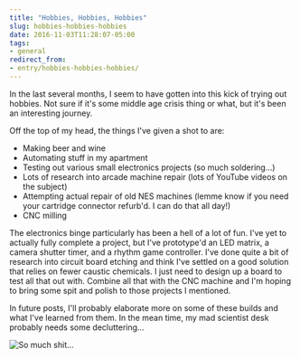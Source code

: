```yaml
---
title: "Hobbies, Hobbies, Hobbies"
slug: hobbies-hobbies-hobbies
date: 2016-11-03T11:28:07-05:00
tags:
- general
redirect_from:
- entry/hobbies-hobbies-hobbies/
---
```

In the last several months, I seem to have gotten into this kick of trying out hobbies. Not sure if it's some middle age crisis thing or what, but it's been an interesting journey.

Off the top of my head, the things I've given a shot to are:

- Making beer and wine
- Automating stuff in my apartment
- Testing out various small electronics projects (so much soldering...)
- Lots of research into arcade machine repair (lots of YouTube videos on the subject)
- Attempting actual repair of old NES machines (lemme know if you need your cartridge connector refurb'd. I can do that all day!)
- CNC milling

The electronics binge particularly has been a hell of a lot of fun. I've yet to actually fully complete a project, but I've prototype'd an LED matrix, a camera shutter timer, and a rhythm game controller. I've done quite a bit of research into circuit board etching and think I've settled on a good solution that relies on fewer caustic chemicals. I just need to design up a board to test all that out with. Combine all that with the CNC machine and I'm hoping to bring some spit and polish to those projects I mentioned.

In future posts, I'll probably elaborate more on some of these builds and what I've learned from them. In the mean time, my mad scientist desk probably needs some decluttering...

![](https://cdn.awwni.me/ufb6.jpg "So much shit...")
